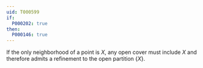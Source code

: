 ```yaml
---
uid: T000599
if:
  P000202: true
then:
  P000146: true
---
```

If the only neighborhood of a point is $X$, any open cover must include $X$ and therefore admits a refinement to the open partition $\{X\}$.
